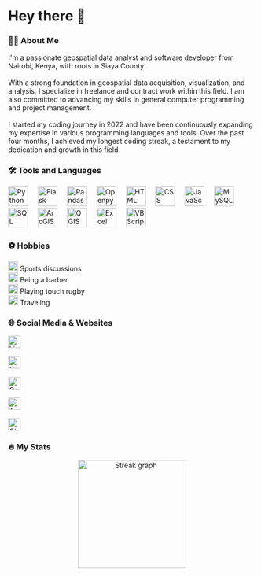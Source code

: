 <div align="left">

<h1>Hey there 👋</h1>

###

<h3>👩‍💻 About Me</h3>

<p>
  I'm a passionate geospatial data analyst and software developer from Nairobi, Kenya, with roots in Siaya County.<br><br>
  With a strong foundation in geospatial data acquisition, visualization, and analysis, I specialize in freelance and contract work within this field. I am also committed to advancing my skills in general computer programming and project management.<br><br>
  I started my coding journey in 2022 and have been continuously expanding my expertise in various programming languages and tools. Over the past four months, I achieved my longest coding streak, a testament to my dedication and growth in this field.
</p>

###

<h3>🛠 Tools and Languages</h3>

<div>
  <img src="https://cdn.jsdelivr.net/gh/devicons/devicon/icons/python/python-original-wordmark.svg" height="40" alt="Python logo" />
  <img width="12" />
  <img src="https://cdn.jsdelivr.net/gh/devicons/devicon/icons/flask/flask-original-wordmark.svg" height="40" alt="Flask logo" />
  <img width="12" />
  <img src="https://cdn.jsdelivr.net/gh/devicons/devicon/icons/pandas/pandas-original-wordmark.svg" height="40" alt="Pandas logo" />
  <img width="12" />
  <img src="https://cdn.jsdelivr.net/gh/devicons/devicon/icons/openpyxl/openpyxl-original.svg" height="40" alt="Openpyxl logo" />
  <img width="12" />
  <img src="https://cdn.jsdelivr.net/gh/devicons/devicon/icons/html5/html5-original-wordmark.svg" height="40" alt="HTML logo" />
  <img width="12" />
  <img src="https://cdn.jsdelivr.net/gh/devicons/devicon/icons/css3/css3-original-wordmark.svg" height="40" alt="CSS logo" />
  <img width="12" />
  <img src="https://cdn.jsdelivr.net/gh/devicons/devicon/icons/javascript/javascript-original.svg" height="40" alt="JavaScript logo" />
  <img width="12" />
  <img src="https://cdn.jsdelivr.net/gh/devicons/devicon/icons/mysql/mysql-original-wordmark.svg" height="40" alt="MySQL logo" />
  <img width="12" />
  <img src="https://cdn.jsdelivr.net/gh/devicons/devicon/icons/sqlite/sqlite-original-wordmark.svg" height="40" alt="SQL logo" />
  <img width="12" />
  <img src="https://favicon.arcgis.com/favicon.ico" height="40" alt="ArcGIS logo" />
  <img width="12" />
  <img src="https://upload.wikimedia.org/wikipedia/commons/0/0e/QGIS_logo_new.svg" height="40" alt="QGIS logo" />
  <img width="12" />
  <img src="https://cdn.jsdelivr.net/gh/devicons/devicon/icons/excel/excel-original-wordmark.svg" height="40" alt="Excel logo" />
  <img width="12" />
  <img src="https://cdn.jsdelivr.net/gh/devicons/devicon/icons/vbscript/vbscript-original.svg" height="40" alt="VBScript logo" />
</div>

###

<h3>⚽ Hobbies</h3>

<p>
  <img src="https://img.shields.io/static/v1?message=Sports&logo=sports&label=&color=555&logoColor=white&labelColor=&style=for-the-badge" height="20" alt="Sports icon" /> Sports discussions<br>
  <img src="https://img.shields.io/static/v1?message=Barber&logo=barber&label=&color=555&logoColor=white&labelColor=&style=for-the-badge" height="20" alt="Barber icon" /> Being a barber<br>
  <img src="https://img.shields.io/static/v1?message=Rugby&logo=rugby&label=&color=555&logoColor=white&labelColor=&style=for-the-badge" height="20" alt="Rugby icon" /> Playing touch rugby<br>
  <img src="https://img.shields.io/static/v1?message=Traveling&logo=travel&label=&color=555&logoColor=white&labelColor=&style=for-the-badge" height="20" alt="Traveling icon" /> Traveling
</p>

###

<h3>🌐 Social Media & Websites</h3>

<p>
  <a href="https://linkedin.com/in/your-linkedin" target="_blank">
    <img src="https://img.shields.io/static/v1?message=LinkedIn&logo=linkedin&label=&color=0077B5&logoColor=white&labelColor=&style=for-the-badge" height="25" alt="LinkedIn logo" />
  </a>
  <br><br>
  <a href="https://your-code-website.com" target="_blank">
    <img src="https://img.shields.io/static/v1?message=Code+Website&logo=github&label=&color=555&logoColor=white&labelColor=&style=for-the-badge" height="25" alt="Code website logo" />
  </a>
  <br><br>
  <a href="https://your-geoscience-website.com" target="_blank">
    <img src="https://img.shields.io/static/v1?message=Geoscience+Website&logo=github&label=&color=555&logoColor=white&labelColor=&style=for-the-badge" height="25" alt="Geoscience website logo" />
  </a>
  <br><br>
  <a href="https://twitter.com/your-twitter-handle" target="_blank">
    <img src="https://img.shields.io/static/v1?message=Twitter&logo=twitter&label=&color=1DA1F2&logoColor=white&labelColor=&style=for-the-badge" height="25" alt="Twitter logo" />
  </a>
  <br><br>
  <a href="https://github.com/your-github-handle" target="_blank">
    <img src="https://img.shields.io/static/v1?message=GitHub&logo=github&label=&color=555&logoColor=white&labelColor=&style=for-the-badge" height="25" alt="GitHub logo" />
  </a>
</p>

###

<h3>🔥 My Stats</h3>

<div align="center">
  <img src="https://streak-stats.demolab.com?user=your-github-handle&locale=en&mode=daily&theme=dark&hide_border=false&border_radius=5&order=3" height="220" alt="Streak graph" />
</div>

</div>
